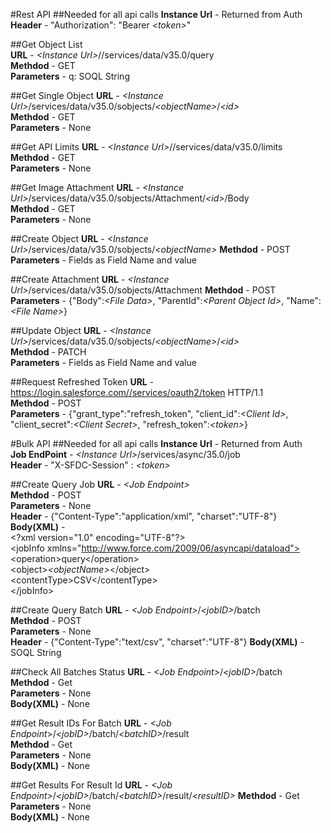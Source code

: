 #Rest API
##Needed for all api calls
**Instance Url** - Returned from Auth  
**Header** - "Authorization": "Bearer *\<token>*"

##Get Object List  
**URL** - *\<Instance Url>*//services/data/v35.0/query  
**Methdod** - GET  
**Parameters** - q: SOQL String  

##Get Single Object 
**URL** - *\<Instance Url>*/services/data/v35.0/sobjects/*\<objectName>*/*\<id>*   
**Methdod** - GET  
**Parameters** - None 

##Get API Limits 
**URL** - *\<Instance Url>*//services/data/v35.0/limits   
**Methdod** - GET  
**Parameters** - None  

##Get Image Attachment 
**URL** - *\<Instance Url>*/services/data/v35.0/sobjects/Attachment/*\<id>*/Body  
**Methdod** - GET  
**Parameters** - None  

##Create Object 
**URL** - *\<Instance Url>*/services/data/v35.0/sobjects/*\<objectName>*
**Methdod** - POST  
**Parameters** - Fields as Field Name and value 


##Create Attachment 
**URL** - *\<Instance Url>*/services/data/v35.0/sobjects/Attachment
**Methdod** - POST  
**Parameters** - {"Body":*\<File Data>*, "ParentId":*\<Parent Object Id>*, "Name": *\<File Name>*}

##Update Object 
**URL** - *\<Instance Url>*/services/data/v35.0/sobjects/*\<objectName>*/*\<id>*   
**Methdod** - PATCH   
**Parameters** - Fields as Field Name and value  
  
##Request Refreshed Token 
**URL** - https://login.salesforce.com//services/oauth2/token HTTP/1.1  
**Methdod** - POST  
**Parameters** - {"grant_type":"refresh_token", "client_id":*\<Client Id>*, "client_secret":*\<Client Secret>*, "refresh_token":*\<token>*}
  
    
#Bulk API
##Needed for all api calls
**Instance Url** - Returned from Auth  
**Job EndPoint** - *\<Instance Url>*/services/async/35.0/job  
**Header** - "X-SFDC-Session" : *\<token>*

##Create Query Job
**URL** - *\<Job Endpoint>*  
**Methdod** - POST  
**Parameters** - None  
**Header** - {"Content-Type":"application/xml", "charset":"UTF-8"}  
**Body(XML)** -  
\<?xml version="1.0" encoding="UTF-8"?>  
\<jobInfo xmlns="http://www.force.com/2009/06/asyncapi/dataload">   
\<operation>query\</operation>   
\<object>*\<objectName>*\</object>  
\<contentType>CSV\</contentType>   
\</jobInfo>
  
##Create Query Batch
**URL** - *\<Job Endpoint>*/*\<jobID>*/batch  
**Methdod** - POST  
**Parameters** - None  
**Header** - {"Content-Type":"text/csv", "charset":"UTF-8"} 
**Body(XML)** - SOQL String


##Check All Batches Status
**URL** - *\<Job Endpoint>*/*\<jobID>*/batch  
**Methdod** - Get  
**Parameters** - None    
**Body(XML)** - None

##Get Result IDs For Batch
**URL** - *\<Job Endpoint*>/*\<jobID>*/batch/*\<batchID>*/result  
**Methdod** - Get  
**Parameters** - None   
**Body(XML)** - None

##Get Results For Result Id
**URL** - *\<Job Endpoint>*/*\<jobID>*/batch/*\<batchID>*/result/*\<resultID>*
**Methdod** - Get  
**Parameters** - None   
**Body(XML)** - None